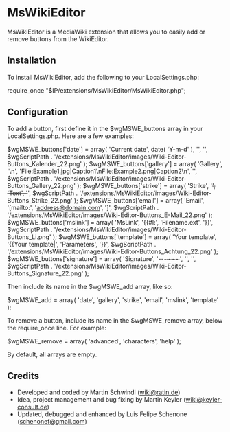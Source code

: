 MsWikiEditor
============

MsWikiEditor is a MediaWiki extension that allows you to easily add or remove buttons from the WikiEditor.

Installation
------------
To install MsWikiEditor, add the following to your LocalSettings.php:

require_once "$IP/extensions/MsWikiEditor/MsWikiEditor.php";

Configuration
-------------
To add a button, first define it in the $wgMSWE_buttons array in your LocalSettings.php. Here are a few examples:

$wgMSWE_buttons['date'] = array( 'Current date', date( 'Y-m-d' ), '', '', $wgScriptPath . '/extensions/MsWikiEditor/images/Wiki-Editor-Buttons_Kalender_22.png' );
$wgMSWE_buttons['gallery'] = array( 'Gallery', '<gallery>\\n', 'File:Example1.jpg|Caption1\\nFile:Example2.png|Caption2\\n', '</gallery>', $wgScriptPath . '/extensions/MsWikiEditor/images/Wiki-Editor-Buttons_Gallery_22.png' );
$wgMSWE_buttons['strike'] = array( 'Strike', '<strike>', 'Text', '</strike>', $wgScriptPath . '/extensions/MsWikiEditor/images/Wiki-Editor-Buttons_Strike_22.png' );
$wgMSWE_buttons['email'] = array( 'Email', '[mailto:', 'address@domain.com', ']', $wgScriptPath . '/extensions/MsWikiEditor/images/Wiki-Editor-Buttons_E-Mail_22.png' );
$wgMSWE_buttons['mslink'] = array( 'MsLink', '{{#l:', 'Filename.ext', '}}', $wgScriptPath . '/extensions/MsWikiEditor/images/Wiki-Editor-Buttons_Li.png' );
$wgMSWE_buttons['template'] = array( 'Your template', '{{Your template|', 'Parameters', '}}', $wgScriptPath . '/extensions/MsWikiEditor/images/Wiki-Editor-Buttons_Achtung_22.png' );
$wgMSWE_buttons['signature'] = array( 'Signature', '--~~~~', '', '', $wgScriptPath . '/extensions/MsWikiEditor/images/Wiki-Editor-Buttons_Signature_22.png' );

Then include its name in the $wgMSWE_add array, like so:

$wgMSWE_add = array( 'date', 'gallery', 'strike', 'email', 'mslink', 'template' );

To remove a button, include its name in the $wgMSWE_remove array, below the require_once line. For example:

$wgMSWE_remove = array( 'advanced', 'characters', 'help' );

By default, all arrays are empty.

Credits
-------
* Developed and coded by Martin Schwindl (wiki@ratin.de)
* Idea, project management and bug fixing by Martin Keyler (wiki@keyler-consult.de)
* Updated, debugged and enhanced by Luis Felipe Schenone (schenonef@gmail.com)